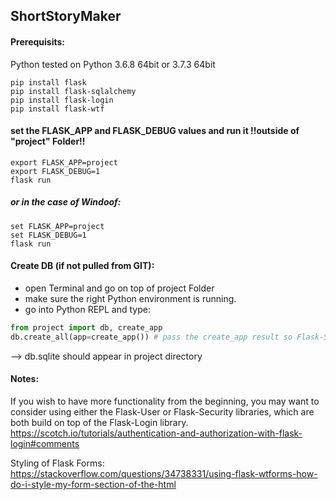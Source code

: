 ## ShortStoryMaker

#### Prerequisits:
Python tested on Python 3.6.8 64bit or 3.7.3 64bit
```
pip install flask
pip install flask-sqlalchemy
pip install flask-login
pip install flask-wtf
```


#### set the FLASK_APP and FLASK_DEBUG values and run it !!outside of "project" Folder!!
```
export FLASK_APP=project
export FLASK_DEBUG=1
flask run
```

##### or in the case of Windoof:
```
set FLASK_APP=project
set FLASK_DEBUG=1
flask run
```

#### Create DB (if not pulled from GIT):
- open Terminal and go on top of project Folder
- make sure the right Python environment is running.
- go into Python REPL and type:
```python
from project import db, create_app
db.create_all(app=create_app()) # pass the create_app result so Flask-SQLAlchemy gets the configuration.
```
--> db.sqlite should appear in project directory

#### Notes:
If you wish to have more functionality from the beginning, you may want to consider using either the Flask-User or Flask-Security libraries, which are both build on top of the Flask-Login library.
https://scotch.io/tutorials/authentication-and-authorization-with-flask-login#comments

Styling of Flask Forms:
https://stackoverflow.com/questions/34738331/using-flask-wtforms-how-do-i-style-my-form-section-of-the-html
